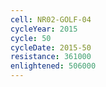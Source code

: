 ```yaml
---
cell: NR02-GOLF-04
cycleYear: 2015
cycle: 50
cycleDate: 2015-50
resistance: 361000
enlightened: 506000 
---
```

      
